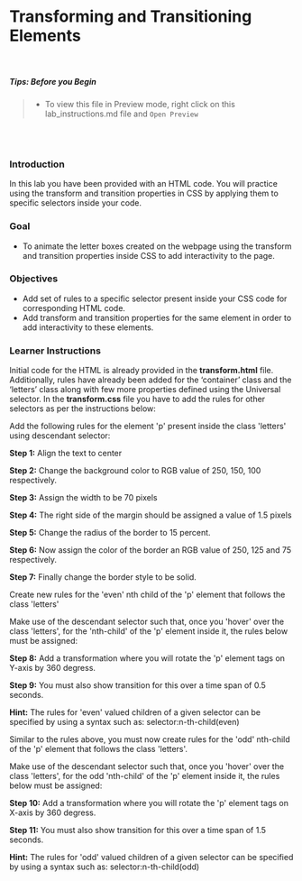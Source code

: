 # Transforming and Transitioning Elements

<br>

 ##### **Tips: Before you Begin**

> - To view this file in Preview mode, right click on this lab_instructions.md file and `Open Preview`



<br>

<br>

### Introduction

In this lab you have been provided with an HTML code. You will practice using the transform and transition properties in CSS by applying them to specific selectors inside your code.&#x20;

### Goal
* To animate the letter boxes created on the webpage using the transform and transition properties inside CSS to add interactivity to the page.&#x20;
### Objectives
* Add set of rules to a specific selector present inside your CSS code for corresponding HTML code.&#x20;
* Add transform and transition properties for the same element in order to add interactivity to these elements.&#x20;

### Learner Instructions

Initial code for the HTML is already provided in the **transform.html** file. Additionally, rules have already been added for the ‘container’ class and the ‘letters’ class along with few more properties defined using the Universal selector. In the **transform.css** file you have to add the rules for other selectors as per the instructions below:&#x20;

Add the following rules for the element 'p' present inside the class 'letters' using descendant selector:&#x20;

**Step 1:**  Align the text to center



**Step 2:**  Change the background color to RGB value of 250, 150, 100 respectively.&#x20;



**Step 3:**  Assign the width to be 70 pixels



**Step 4:**  The right side of the margin should be assigned a value of 1.5 pixels



**Step 5:**  Change the radius of the border to 15 percent.&#x20;




**Step 6:**  Now assign the color of the border an RGB value of 250, 125 and 75 respectively.&#x20;




**Step 7:**  Finally change the border style to be solid.&#x20;



Create new rules for the 'even' nth child of the 'p' element that follows the class 'letters'&#x20;

Make use of the descendant selector such that, once you 'hover' over the class 'letters', for the 'nth-child' of the 'p' element inside it, the rules below must be assigned:&#x20;

**Step 8:**  Add a transformation where you will rotate the 'p' element tags on Y-axis by 360 degress.&#x20;




**Step 9:**  You must also show transition for this over a time span of 0.5 seconds.&#x20;



**Hint:** The rules for 'even' valued children of a given selector can be specified by using a syntax such as:&#x20;
selector:n-th-child(even)&#x20;

Similar to the rules above, you must now create rules for the 'odd' nth-child of the 'p' element that follows the class 'letters'.&#x20;

Make use of the descendant selector such that, once you 'hover' over the class 'letters', for the odd 'nth-child' of the 'p' element inside it, the rules below must be assigned:&#x20;

**Step 10:**  Add a transformation where you will rotate the 'p' element tags on X-axis by 360 degress.&#x20;




**Step 11:**  You must also show transition for this over a time span of 1.5 seconds.&#x20;



**Hint:** The rules for 'odd' valued children of a given selector can be specified by using a syntax such as:&#x20;
selector:n-th-child(odd)&#x20;